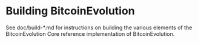 Building BitcoinEvolution
================

See doc/build-*.md for instructions on building the various
elements of the BitcoinEvolution Core reference implementation of BitcoinEvolution.
